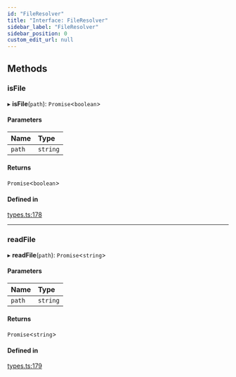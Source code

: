 ```yaml
---
id: "FileResolver"
title: "Interface: FileResolver"
sidebar_label: "FileResolver"
sidebar_position: 0
custom_edit_url: null
---
```


## Methods

### isFile

▸ **isFile**(`path`): `Promise`<`boolean`\>

#### Parameters

| Name | Type |
| :------ | :------ |
| `path` | `string` |

#### Returns

`Promise`<`boolean`\>

#### Defined in

[types.ts:178](https://github.com/codesandbox/sandpack/blob/eca3fa8/sandpack-react/src/types.ts#L178)

___

### readFile

▸ **readFile**(`path`): `Promise`<`string`\>

#### Parameters

| Name | Type |
| :------ | :------ |
| `path` | `string` |

#### Returns

`Promise`<`string`\>

#### Defined in

[types.ts:179](https://github.com/codesandbox/sandpack/blob/eca3fa8/sandpack-react/src/types.ts#L179)
